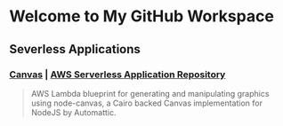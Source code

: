# Welcome to My GitHub Workspace

## Severless Applications

### [Canvas](https://github.com/charoitel/aws-lambda-node-canvas) | [AWS Serverless Application Repository](https://serverlessrepo.aws.amazon.com/applications/arn:aws:serverlessrepo:us-east-1:990551184979:applications~Canvas)
>AWS Lambda blueprint for generating and manipulating graphics using node-canvas, a Cairo backed Canvas implementation for NodeJS by Automattic.
